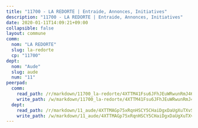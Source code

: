 ```yaml
---
title: "11700 - LA REDORTE | Entraide, Annonces, Initiatives"
description: "11700 - LA REDORTE | Entraide, Annonces, Initiatives"
date: 2020-01-11T14:09:21+09:00
collapsible: false
layout: commune
comm:
  nom: "LA REDORTE"
  slug: la-redorte
  cp: "11700"
dept:
  nom: "Aude"
  slug: aude
  num: "11"
peerpad:
  comm:
    read_path: /r/markdown/11700_la-redorte/4XTTM41Fsu6JFhJEuWRwunRmJ46f1KqBDNoehEbwUpTxBAKPp
    write_path: /w/markdown/11700_la-redorte/4XTTM41Fsu6JFhJEuWRwunRmJ46f1KqBDNoehEbwUpTxBAKPp-K3TgTiBtwpc2HEGcgr5k7EcYHWMUEipx4rEdErDXR3oMeWkfJLBHAdp1R9vv34j7v2J1zP38edD9wGvquUvPjffjNUgGnomMugwkb5Jsp7kLMo62dLJeD2a1AC7d4xEpaGdL3NJE
  dept:
    read_path: /r/markdown/11_aude/4XTTMAGp75xRqnHSCY5CHaiDgxDaUgXuTXvSZDHnY1JdjJiUk
    write_path: /w/markdown/11_aude/4XTTMAGp75xRqnHSCY5CHaiDgxDaUgXuTXvSZDHnY1JdjJiUk-K3TgUenjCPDfs1W21bst2JvrPDW324QBfMvPid11puzXxXGQEeNw9p4QtfnUhSn4LYSwR6UDBQmdr3wFq2CDRGqNz2QynSm58zgCpz2PKP6Y24UTpxW22MudfeZ339ZPKnHm6XTr
---
```


